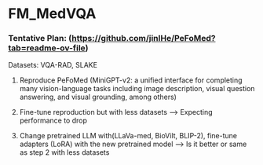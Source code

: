# FM_MedVQA

### Tentative Plan: (https://github.com/jinlHe/PeFoMed?tab=readme-ov-file)  

Datasets: VQA-RAD, SLAKE  
1. Reproduce PeFoMed (MiniGPT-v2: a unified interface for completing many vision-language tasks including image description, visual question answering, and visual grounding, among others) 

2. Fine-tune reproduction but with less datasets
   --> Expecting performance to drop

4. Change pretrained LLM with(LLaVa-med, BioVilt, BLIP-2), fine-tune adapters (LoRA) with the new pretrained model
   --> Is it better or same as step 2 with less datasets 
